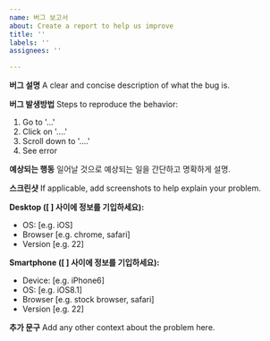 ```yaml
---
name: 버그 보고서
about: Create a report to help us improve
title: ''
labels: ''
assignees: ''

---
```


**버그 설명**
A clear and concise description of what the bug is.

**버그 발생방법**
Steps to reproduce the behavior:
1. Go to '...'
2. Click on '....'
3. Scroll down to '....'
4. See error

**예상되는 행동**
일어날 것으로 예상되는 일을 간단하고 명확하게 설명.

**스크린샷**
If applicable, add screenshots to help explain your problem.

**Desktop ([ ] 사이에 정보를 기입하세요):**
 - OS: [e.g. iOS]
 - Browser [e.g. chrome, safari]
 - Version [e.g. 22]

**Smartphone ([ ] 사이에 정보를 기입하세요):**
 - Device: [e.g. iPhone6]
 - OS: [e.g. iOS8.1]
 - Browser [e.g. stock browser, safari]
 - Version [e.g. 22]

**추가 문구**
Add any other context about the problem here.
